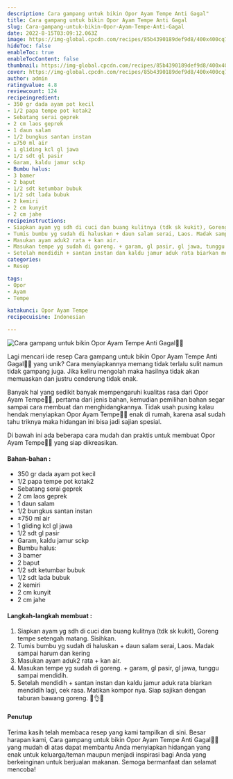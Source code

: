 ```yaml
---
description: Cara gampang untuk bikin Opor Ayam Tempe Anti Gagal"
title: Cara gampang untuk bikin Opor Ayam Tempe Anti Gagal
slug: Cara-gampang-untuk-bikin-Opor-Ayam-Tempe-Anti-Gagal
date: 2022-8-15T03:09:12.063Z
image: https://img-global.cpcdn.com/recipes/85b4390189def9d8/400x400cq70/photo.jpg
hideToc: false
enableToc: true
enableTocContent: false
thumbnail: https://img-global.cpcdn.com/recipes/85b4390189def9d8/400x400cq70/photo.jpg
cover: https://img-global.cpcdn.com/recipes/85b4390189def9d8/400x400cq70/photo.jpg
author: admin
ratingvalue: 4.8
reviewcount: 124
recipeingredient:
- 350 gr dada ayam pot kecil
- 1/2 papa tempe pot kotak2
- Sebatang serai geprek
- 2 cm laos geprek
- 1 daun salam
- 1/2 bungkus santan instan
- ±750 ml air
- 1 gliding kcl gl jawa
- 1/2 sdt gl pasir
- Garam, kaldu jamur sckp
- Bumbu halus:
- 3 bamer
- 2 baput
- 1/2 sdt ketumbar bubuk
- 1/2 sdt lada bubuk
- 2 kemiri
- 2 cm kunyit
- 2 cm jahe
recipeinstructions:
- Siapkan ayam yg sdh di cuci dan buang kulitnya (tdk sk kukit), Goreng tempe setengah matang. Sisihkan.
- Tumis bumbu yg sudah di haluskan + daun salam serai, Laos. Madak sampai harum dan kering
- Masukan ayam aduk2 rata + kan air.
- Masukan tempe yg sudah di goreng. + garam, gl pasir, gl jawa, tunggu sampai mendidih.
- Setelah mendidih + santan instan dan kaldu jamur aduk rata biarkan mendidih lagi, cek rasa. Matikan kompor nya. Siap sajikan dengan taburan bawang goreng. 🤤👌😍
categories:
- Resep

tags:
- Opor
- Ayam
- Tempe

katakunci: Opor Ayam Tempe
recipecuisine: Indonesian

---
```


![Cara gampang untuk bikin Opor Ayam Tempe Anti Gagal👩‍🍳](https://img-global.cpcdn.com/recipes/85b4390189def9d8/400x400cq70/photo.jpg)

Lagi mencari ide resep Cara gampang untuk bikin Opor Ayam Tempe Anti Gagal👩‍🍳 yang unik? Cara menyiapkannya memang tidak terlalu sulit namun tidak gampang juga. Jika keliru mengolah maka hasilnya tidak akan memuaskan dan justru cenderung tidak enak.

Banyak hal yang sedikit banyak mempengaruhi kualitas rasa dari Opor Ayam Tempe👩‍🍳, pertama dari jenis bahan, kemudian pemilihan bahan segar sampai cara membuat dan menghidangkannya. Tidak usah pusing kalau hendak menyiapkan Opor Ayam Tempe👩‍🍳 enak di rumah, karena asal sudah tahu triknya maka hidangan ini bisa jadi sajian spesial.

Di bawah ini ada beberapa cara mudah dan praktis untuk membuat Opor Ayam Tempe👩‍🍳 yang siap dikreasikan.

<!--inarticleads1-->

#### Bahan-bahan :

- 350 gr dada ayam pot kecil
- 1/2 papa tempe pot kotak2
- Sebatang serai geprek
- 2 cm laos geprek
- 1 daun salam
- 1/2 bungkus santan instan
- ±750 ml air
- 1 gliding kcl gl jawa
- 1/2 sdt gl pasir
- Garam, kaldu jamur sckp
- Bumbu halus:
- 3 bamer
- 2 baput
- 1/2 sdt ketumbar bubuk
- 1/2 sdt lada bubuk
- 2 kemiri
- 2 cm kunyit
- 2 cm jahe

<!--inarticleads2-->

#### Langkah-langkah membuat :

1. Siapkan ayam yg sdh di cuci dan buang kulitnya (tdk sk kukit), Goreng tempe setengah matang. Sisihkan.
1. Tumis bumbu yg sudah di haluskan + daun salam serai, Laos. Madak sampai harum dan kering
1. Masukan ayam aduk2 rata + kan air.
1. Masukan tempe yg sudah di goreng. + garam, gl pasir, gl jawa, tunggu sampai mendidih.
1. Setelah mendidih + santan instan dan kaldu jamur aduk rata biarkan mendidih lagi, cek rasa. Matikan kompor nya. Siap sajikan dengan taburan bawang goreng. 🤤👌😍

#### Penutup

Terima kasih telah membaca resep yang kami tampilkan di sini. Besar harapan kami, Cara gampang untuk bikin Opor Ayam Tempe Anti Gagal👩‍🍳 yang mudah di atas dapat membantu Anda menyiapkan hidangan yang enak untuk keluarga/teman maupun menjadi inspirasi bagi Anda yang berkeinginan untuk berjualan makanan. Semoga bermanfaat dan selamat mencoba!